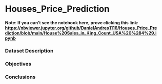 # Houses_Price_Prediction
#### Note: If you can't see the notebook here, prove clicking this link: https://nbviewer.jupyter.org/github/DanielAndres1116/Houses_Price_Prediction/blob/main/House%20Sales_in_King_Count_USA%20%284%29.ipynb

### Dataset Description

### Objectives


### Conclusions





